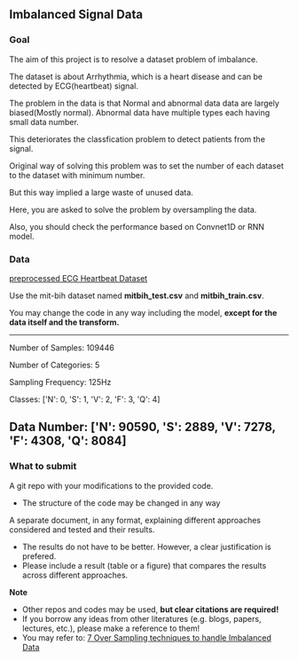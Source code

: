 ## Imbalanced Signal Data


### Goal
The aim of this project is to resolve a dataset problem of imbalance.

The dataset is about Arrhythmia, which is a heart disease and can be detected by ECG(heartbeat) signal.

The problem in the data is that Normal and abnormal data data are largely biased(Mostly normal). Abnormal data have multiple types each having small data number.

This deteriorates the classfication problem to detect patients from the signal.

Original way of solving this problem was to set the number of each dataset to the dataset with minimum number.

But this way implied a large waste of unused data.

Here, you are asked to solve the problem by oversampling the data.

Also, you should check the performance based on Convnet1D or RNN model.


### Data

[preprocessed ECG Heartbeat Dataset](https://www.kaggle.com/shayanfazeli/heartbeat)

Use the mit-bih dataset named **mitbih_test.csv** and **mitbih_train.csv**.

You may change the code in any way including the model, **except for the data itself and the transform.**

---
Number of Samples: 109446

Number of Categories: 5

Sampling Frequency: 125Hz

Classes: ['N': 0, 'S': 1, 'V': 2, 'F': 3, 'Q': 4]

Data Number: ['N': 90590, 'S': 2889, 'V': 7278, 'F': 4308, 'Q': 8084]
---
### What to submit
A git repo with your modifications to the provided code.
- The structure of the code may be changed in any way

A separate document, in any format, explaining different approaches considered and tested and their results.
- The results do not have to be better. However, a clear justification is prefered.
- Please include a result (table or a figure) that compares the results across different approaches.



**Note**
- Other repos and codes may be used, **but clear citations are required!**
- If you borrow any ideas from other literatures (e.g. blogs, papers, lectures, etc.), please make a reference to them!
- You may refer to: [7 Over Sampling techniques to handle Imbalanced Data](https://towardsdatascience.com/7-over-sampling-techniques-to-handle-imbalanced-data-ec51c8db349f?gi=8670a501d3c3)
